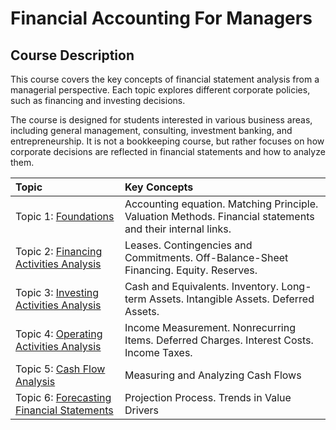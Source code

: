 # Financial Accounting For Managers

## Course Description

This course covers the key concepts of financial statement analysis from a managerial perspective. Each topic explores different corporate policies, such as financing and investing decisions. 

The course is designed for students interested in various business areas, including general management, consulting, investment banking, and entrepreneurship. It is not a bookkeeping course, but rather focuses on how corporate decisions are reflected in financial statements and how to analyze them.


| Topic                                     | Key Concepts                                                                                                                                              |
|:-------------------------------------------|:------------------------------------------------------------------------------------------------------------------------------------------------------------------------|
| Topic 1: [Foundations](https://marceloortizm.com/lecture_financial_statements_analysis/topic_1_foundations.html)             | Accounting equation. Matching Principle. Valuation Methods. Financial statements and their internal links.  |
| Topic 2: [Financing Activities Analysis](https://marceloortizm.com/lecture_financial_statements_analysis/topic_2_financing.html)    | Leases. Contingencies and Commitments. Off-Balance-Sheet Financing. Equity. Reserves.                                                |
| Topic 3: [Investing Activities Analysis](https://marceloortizm.com/lecture_financial_statements_analysis/topic_3_investing.html)    | Cash and Equivalents. Inventory. Long-term Assets. Intangible Assets. Deferred Assets.                                |
| Topic 4: [Operating Activities Analysis](https://marceloortizm.com/lecture_financial_statements_analysis/topic_4_operating.html)    | Income Measurement. Nonrecurring Items. Deferred Charges. Interest Costs. Income Taxes.                             |
| Topic 5: [Cash Flow Analysis](https://marceloortizm.com/lecture_financial_statements_analysis/topic_5_cashflows.html)    | Measuring and Analyzing Cash Flows                             |
| Topic 6: [Forecasting Financial Statements ](https://marceloortizm.com/lecture_financial_statements_analysis/topic_6_forecasting.html)| Projection Process. Trends in Value Drivers                                                                                       |
